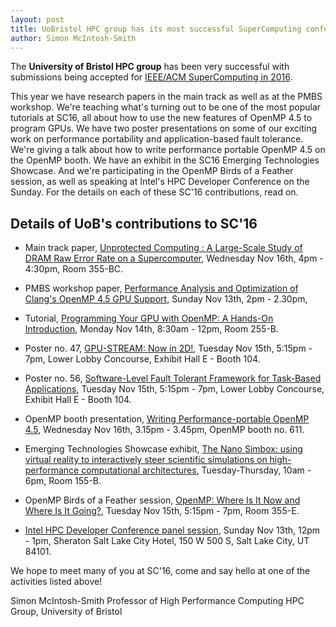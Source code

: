 ```yaml
---
layout: post
title: UoBristol HPC group has its most successful SuperComputing conference ever!
author: Simon McIntosh-Smith
---
```


The **University of Bristol HPC group** has been very successful with submissions being accepted for
[IEEE/ACM SuperComputing in 2016](http://sc16.supercomputing.org).

This year we have research papers in the main track as well as at the PMBS workshop. We're teaching what's turning out to be
one of the most popular tutorials at SC16, all about how to use the new features of OpenMP 4.5 to program GPUs. We have two
poster presentations on some of our exciting work on performance portability and application-based fault tolerance. We're
giving a talk about how to write performance portable OpenMP 4.5 on the OpenMP booth. We have an exhibit in the SC16
Emerging Technologies Showcase. And we're participating in the OpenMP Birds of a Feather session, as well as speaking
at Intel's HPC Developer Conference on the Sunday. For the details on each of these SC'16 contributions, read on.


## Details of UoB's contributions to SC'16

* Main track paper, [Unprotected Computing : A Large-Scale Study of DRAM Raw Error Rate on a Supercomputer](http://sc16.supercomputing.org/presentation/?id=pap607&sess=sess165),
Wednesday Nov 16th, 4pm - 4:30pm, Room 355-BC.

* PMBS workshop paper, [Performance Analysis and Optimization of Clang's OpenMP 4.5 GPU Support](http://sc16.supercomputing.org/presentation/?id=wksp111&sess=sess111),
Sunday Nov 13th, 2pm - 2.30pm, 

* Tutorial, [Programming Your GPU with OpenMP: A Hands-On Introduction](http://sc16.supercomputing.org/presentation/?id=tut137&sess=sess220),
Monday Nov 14th, 8:30am - 12pm, Room 255-B.

* Poster no. 47, [GPU-STREAM: Now in 2D!](http://sc16.supercomputing.org/presentation/?id=post139&sess=sess318),
Tuesday Nov 15th, 5:15pm - 7pm, Lower Lobby Concourse, Exhibit Hall E - Booth 104.

* Poster no. 56, [Software-Level Fault Tolerant Framework for Task-Based Applications](http://sc16.supercomputing.org/presentation/?id=post220&sess=sess318),
Tuesday Nov 15th, 5:15pm - 7pm, Lower Lobby Concourse, Exhibit Hall E - Booth 104.

* OpenMP booth presentation, [Writing Performance-portable OpenMP 4.5](http://openmp.org/wp/),
Wednesday Nov 16th, 3.15pm - 3.45pm, OpenMP booth no. 611.

* Emerging Technologies Showcase exhibit, [The Nano Simbox: using virtual reality to interactively steer scientific simulations on high-performance computational architectures](http://sc16.supercomputing.org/presentation/?id=emt114&sess=sess246),
Tuesday-Thursday, 10am - 6pm, Room 155-B.

* OpenMP Birds of a Feather session, [OpenMP: Where Is It Now and Where Is It Going?](http://sc16.supercomputing.org/presentation/?id=bof113&sess=sess330),
Tuesday Nov 15th, 5:15pm - 7pm, Room 355-E.

* [Intel HPC Developer Conference panel session](http://www.intel.com/content/www/us/en/events/hpcdevcon/overview.html), 
Sunday Nov 13th, 12pm - 1pm, Sheraton Salt Lake City Hotel, 150 W 500 S, Salt Lake City, UT 84101.

We hope to meet many of you at SC'16, come and say hello at one of the activities listed above!

Simon McIntosh-Smith
Professor of High Performance Computing
HPC Group, University of Bristol
